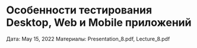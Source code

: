 # Особенности тестирования Desktop, Web и Mobile приложений

Дата: May 15, 2022
Материалы: Presentation_8.pdf, Lecture_8.pdf